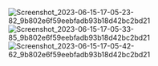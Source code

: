 ![Screenshot_2023-06-15-17-05-23-82_9b802e6f59eebfadb93b18d42bc2bd21](https://github.com/amitshr6779/Devops-Learnings/assets/84858868/4b001f2e-0fa0-49a4-9a36-4a930cce2204)
![Screenshot_2023-06-15-17-05-33-85_9b802e6f59eebfadb93b18d42bc2bd21](https://github.com/amitshr6779/Devops-Learnings/assets/84858868/0e3cf265-95bf-42c4-9cb8-2ffd5db41591)
![Screenshot_2023-06-15-17-05-42-62_9b802e6f59eebfadb93b18d42bc2bd21](https://github.com/amitshr6779/Devops-Learnings/assets/84858868/7bf31bb8-e350-4329-9197-b968c3ee29f2)

